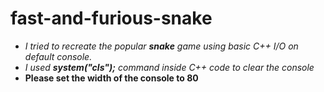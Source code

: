 # fast-and-furious-snake
* *I tried to recreate the popular **snake** game using basic C++ I/O on default console.* 
* *I used **system("cls");** command inside C++ code to clear the console*
* **Please set the width of the console to 80**
